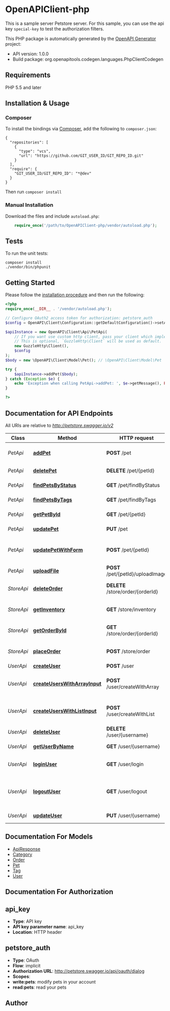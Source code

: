 # OpenAPIClient-php
This is a sample server Petstore server. For this sample, you can use the api key `special-key` to test the authorization filters.

This PHP package is automatically generated by the [OpenAPI Generator](https://openapi-generator.tech) project:

- API version: 1.0.0
- Build package: org.openapitools.codegen.languages.PhpClientCodegen

## Requirements

PHP 5.5 and later

## Installation & Usage
### Composer

To install the bindings via [Composer](http://getcomposer.org/), add the following to `composer.json`:

```
{
  "repositories": [
    {
      "type": "vcs",
      "url": "https://github.com/GIT_USER_ID/GIT_REPO_ID.git"
    }
  ],
  "require": {
    "GIT_USER_ID/GIT_REPO_ID": "*@dev"
  }
}
```

Then run `composer install`

### Manual Installation

Download the files and include `autoload.php`:

```php
    require_once('/path/to/OpenAPIClient-php/vendor/autoload.php');
```

## Tests

To run the unit tests:

```
composer install
./vendor/bin/phpunit
```

## Getting Started

Please follow the [installation procedure](#installation--usage) and then run the following:

```php
<?php
require_once(__DIR__ . '/vendor/autoload.php');

// Configure OAuth2 access token for authorization: petstore_auth
$config = OpenAPI\Client\Configuration::getDefaultConfiguration()->setAccessToken('YOUR_ACCESS_TOKEN');

$apiInstance = new OpenAPI\Client\Api\PetApi(
    // If you want use custom http client, pass your client which implements `GuzzleHttp\ClientInterface`.
    // This is optional, `GuzzleHttp\Client` will be used as default.
    new GuzzleHttp\Client(),
    $config
);
$body = new \OpenAPI\Client\Model\Pet(); // \OpenAPI\Client\Model\Pet | Pet object that needs to be added to the store

try {
    $apiInstance->addPet($body);
} catch (Exception $e) {
    echo 'Exception when calling PetApi->addPet: ', $e->getMessage(), PHP_EOL;
}

?>
```

## Documentation for API Endpoints

All URIs are relative to *http://petstore.swagger.io/v2*

Class | Method | HTTP request | Description
------------ | ------------- | ------------- | -------------
*PetApi* | [**addPet**](docs\Api/PetApi.md#addpet) | **POST** /pet | Add a new pet to the store
*PetApi* | [**deletePet**](docs\Api/PetApi.md#deletepet) | **DELETE** /pet/{petId} | Deletes a pet
*PetApi* | [**findPetsByStatus**](docs\Api/PetApi.md#findpetsbystatus) | **GET** /pet/findByStatus | Finds Pets by status
*PetApi* | [**findPetsByTags**](docs\Api/PetApi.md#findpetsbytags) | **GET** /pet/findByTags | Finds Pets by tags
*PetApi* | [**getPetById**](docs\Api/PetApi.md#getpetbyid) | **GET** /pet/{petId} | Find pet by ID
*PetApi* | [**updatePet**](docs\Api/PetApi.md#updatepet) | **PUT** /pet | Update an existing pet
*PetApi* | [**updatePetWithForm**](docs\Api/PetApi.md#updatepetwithform) | **POST** /pet/{petId} | Updates a pet in the store with form data
*PetApi* | [**uploadFile**](docs\Api/PetApi.md#uploadfile) | **POST** /pet/{petId}/uploadImage | uploads an image
*StoreApi* | [**deleteOrder**](docs\Api/StoreApi.md#deleteorder) | **DELETE** /store/order/{orderId} | Delete purchase order by ID
*StoreApi* | [**getInventory**](docs\Api/StoreApi.md#getinventory) | **GET** /store/inventory | Returns pet inventories by status
*StoreApi* | [**getOrderById**](docs\Api/StoreApi.md#getorderbyid) | **GET** /store/order/{orderId} | Find purchase order by ID
*StoreApi* | [**placeOrder**](docs\Api/StoreApi.md#placeorder) | **POST** /store/order | Place an order for a pet
*UserApi* | [**createUser**](docs\Api/UserApi.md#createuser) | **POST** /user | Create user
*UserApi* | [**createUsersWithArrayInput**](docs\Api/UserApi.md#createuserswitharrayinput) | **POST** /user/createWithArray | Creates list of users with given input array
*UserApi* | [**createUsersWithListInput**](docs\Api/UserApi.md#createuserswithlistinput) | **POST** /user/createWithList | Creates list of users with given input array
*UserApi* | [**deleteUser**](docs\Api/UserApi.md#deleteuser) | **DELETE** /user/{username} | Delete user
*UserApi* | [**getUserByName**](docs\Api/UserApi.md#getuserbyname) | **GET** /user/{username} | Get user by user name
*UserApi* | [**loginUser**](docs\Api/UserApi.md#loginuser) | **GET** /user/login | Logs user into the system
*UserApi* | [**logoutUser**](docs\Api/UserApi.md#logoutuser) | **GET** /user/logout | Logs out current logged in user session
*UserApi* | [**updateUser**](docs\Api/UserApi.md#updateuser) | **PUT** /user/{username} | Updated user


## Documentation For Models

 - [ApiResponse](docs\Model/ApiResponse.md)
 - [Category](docs\Model/Category.md)
 - [Order](docs\Model/Order.md)
 - [Pet](docs\Model/Pet.md)
 - [Tag](docs\Model/Tag.md)
 - [User](docs\Model/User.md)


## Documentation For Authorization


## api_key

- **Type**: API key
- **API key parameter name**: api_key
- **Location**: HTTP header

## petstore_auth

- **Type**: OAuth
- **Flow**: implicit
- **Authorization URL**: http://petstore.swagger.io/api/oauth/dialog
- **Scopes**: 
 - **write:pets**: modify pets in your account
 - **read:pets**: read your pets


## Author




